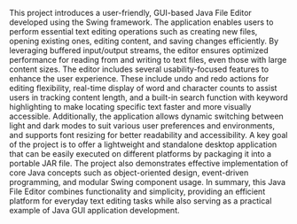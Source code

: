 This project introduces a user-friendly, GUI-based Java File Editor developed using the Swing framework.
The application enables users to perform essential text editing operations such as creating new files, opening existing ones, editing content, and saving changes efficiently.
By leveraging buffered input/output streams, the editor ensures optimized performance for reading from and writing to text files, even those with large content sizes.
The editor includes several usability-focused features to enhance the user experience. 
These include undo and redo actions for editing flexibility, real-time display of word and character counts to assist users in tracking content length, and a built-in 
search function with keyword highlighting to make locating specific text faster and more visually accessible. Additionally, the application allows dynamic switching between
light and dark modes to suit various user preferences and environments, and supports font resizing for better readability and accessibility.
A key goal of the project is to offer a lightweight and standalone desktop application that can be easily executed on different platforms by packaging it into a portable JAR file. 
The project also demonstrates effective implementation of core Java concepts such as object-oriented design, event-driven programming, and modular Swing component usage.
In summary, this Java File Editor combines functionality and simplicity, providing an efficient platform for everyday text editing tasks while also serving as a practical example of Java GUI application development.
